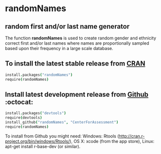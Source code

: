 randomNames
===========

random first and/or last name generator
---------------------------------------

The function **randomNames** is used to create random gender and ethnicity correct first and/or last names where names are proportionally sampled based upon their 
frequency in a large scale database.

To install the latest stable release from [CRAN](http://cran.r-project.org/package=randomNames)
---------------------------

```coffee
install.packages("randomNames")
require(randomNames)
```


Install latest development release from [Github](https://github.com/CenterForAssessment/randomNames/) :octocat:
----------------------------------------------

```coffee
install.packages("devtools")
require(devtools)
install_github("randomNames", "CenterForAssessment")
require(randomNames)
```

To install from Github you might need: Windows: Rtools (http://cran.r-project.org/bin/windows/Rtools/), OS X: xcode (from the app store),
Linux: apt-get install r-base-dev (or similar).
